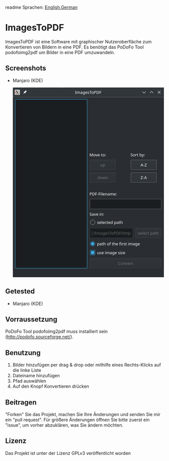 readme Sprachen: [English](README.md),[German](README.de_DE.md)
# ImagesToPDF
ImagesToPDF ist eine Software mit graphischer Nutzeroberfläche zum Konvertieren von Bildern in eine PDF. Es benötigt das PoDoFo Tool podofoimg2pdf um Bilder in eine PDF umzuwandeln.

## Screenshots
- Manjaro (KDE)

  ![Manjaro](screenshots/manjaro.png)  

## Getested
- Manjaro (KDE)

## Vorraussetzung
PoDoFo Tool podofoimg2pdf muss installiert sein (http://podofo.sourceforge.net/).  

## Benutzung
1. Bilder hinzufügen per drag & drop oder mithilfe eines Rechts-Klicks auf die linke Liste  
2. Dateiname hinzufügen  
3. Pfad auswählen  
4. Auf den Knopf Konvertieren drücken  

## Beitragen
"Forken" Sie das Projekt, machen Sie Ihre Änderungen und senden Sie mir ein "pull request". Für größere Änderungen öffnen Sie bitte zuerst ein "issue", um vorher abzuklären, was Sie ändern möchten.

## Lizenz
Das Projekt ist unter der Lizenz GPLv3 veröffentlicht worden
